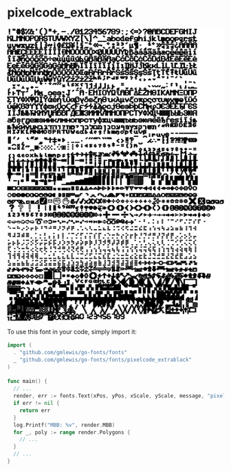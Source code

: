 # pixelcode_extrablack

![pixelcode_extrablack](pixelcode_extrablack.png)

To use this font in your code, simply import it:

```go
import (
  . "github.com/gmlewis/go-fonts/fonts"
  _ "github.com/gmlewis/go-fonts/fonts/pixelcode_extrablack"
)

func main() {
  // ...
  render, err := fonts.Text(xPos, yPos, xScale, yScale, message, "pixelcode_extrablack", Center)
  if err != nil {
    return err
  }
  log.Printf("MBB: %v", render.MBB)
  for _, poly := range render.Polygons {
    // ...
  }
  // ...
}
```
